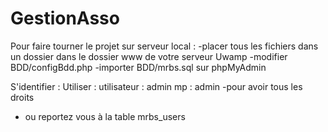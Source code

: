 # GestionAsso

Pour faire tourner le projet sur serveur local :
-placer tous les fichiers dans un dossier dans le dossier www de votre serveur Uwamp
-modifier BDD/configBdd.php
-importer BDD/mrbs.sql sur phpMyAdmin

S'identifier :
Utiliser : utilisateur : admin  mp : admin
-pour avoir tous les droits
- ou reportez vous à la table mrbs_users
